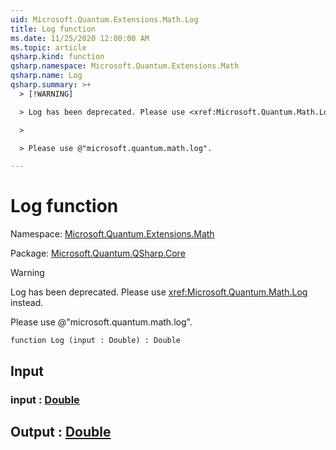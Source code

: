 ```yaml
---
uid: Microsoft.Quantum.Extensions.Math.Log
title: Log function
ms.date: 11/25/2020 12:00:00 AM
ms.topic: article
qsharp.kind: function
qsharp.namespace: Microsoft.Quantum.Extensions.Math
qsharp.name: Log
qsharp.summary: >+
  > [!WARNING]

  > Log has been deprecated. Please use <xref:Microsoft.Quantum.Math.Log> instead.

  >

  > Please use @"microsoft.quantum.math.log".

---
```


# Log function

Namespace: [Microsoft.Quantum.Extensions.Math](xref:Microsoft.Quantum.Extensions.Math)

Package: [Microsoft.Quantum.QSharp.Core](https://nuget.org/packages/Microsoft.Quantum.QSharp.Core)


> [!WARNING]
> Log has been deprecated. Please use <xref:Microsoft.Quantum.Math.Log> instead.
>
> Please use @"microsoft.quantum.math.log".



```qsharp
function Log (input : Double) : Double
```


## Input

### input : [Double](xref:microsoft.quantum.lang-ref.double)





## Output : [Double](xref:microsoft.quantum.lang-ref.double)

